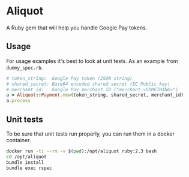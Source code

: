 # Aliquot

A Ruby gem that will help you handle Google Pay tokens.

## Usage

For usage examples it's best to look at unit tests. As an example from `dummy_spec.rb`.

```ruby
# token_string:  Google Pay token (JSON string)
# shared_secret: Base64 encoded shared secret (EC Public key)
# merchant_id:   Google Pay merchant ID ("merchant:<SOMETHING>")
a = Aliquot::Payment.new(token_string, shared_secret, merchant_id)
a.process
```

## Unit tests

To be sure that unit tests run properly, you can run them in a docker container.

```bash
docker run -ti --rm -v $(pwd):/opt/aliquot ruby:2.3 bash
cd /opt/aliquot
bundle install
bundle exec rspec
```
